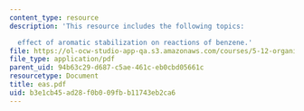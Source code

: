 ```yaml
---
content_type: resource
description: 'This resource includes the following topics:

  effect of aromatic stabilization on reactions of benzene.'
file: https://ol-ocw-studio-app-qa.s3.amazonaws.com/courses/5-12-organic-chemistry-i-spring-2005/b3e1cb45ad28f0b009fbb11743eb2ca6_eas.pdf
file_type: application/pdf
parent_uid: 94b63c29-d687-c5ae-461c-eb0cbd05661c
resourcetype: Document
title: eas.pdf
uid: b3e1cb45-ad28-f0b0-09fb-b11743eb2ca6
---
```


